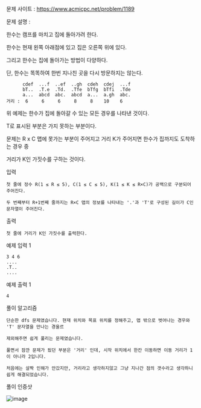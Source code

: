 문제 사이트 : https://www.acmicpc.net/problem/1189

문제 설명 :

한수는 캠프를 마치고 집에 돌아가려 한다. 

한수는 현재 왼쪽 아래점에 있고 집은 오른쪽 위에 있다. 

그리고 한수는 집에 돌아가는 방법이 다양하다. 

단, 한수는 똑똑하여 한번 지나친 곳을 다시 방문하지는 않는다.

          cdef  ...f  ..ef  ..gh  cdeh  cdej  ...f 
          bT..  .T.e  .Td.  .Tfe  bTfg  bTfi  .Tde 
          a...  abcd  abc.  abcd  a...  a.gh  abc. 
    거리 :  6     6     6     8     8    10    6


위 예제는 한수가 집에 돌아갈 수 있는 모든 경우를 나타낸 것이다.

T로 표시된 부분은 가지 못하는 부분이다. 

문제는 R x C 맵에 못가는 부분이 주어지고 거리 K가 주어지면 한수가 집까지도 도착하는 경우 중 

거리가 K인 가짓수를 구하는 것이다.

입력

    첫 줄에 정수 R(1 ≤ R ≤ 5), C(1 ≤ C ≤ 5), K(1 ≤ K ≤ R×C)가 공백으로 구분되어 주어진다. 
    
    두 번째부터 R+1번째 줄까지는 R×C 맵의 정보를 나타내는 '.'과 'T'로 구성된 길이가 C인 문자열이 주어진다.

출력

    첫 줄에 거리가 K인 가짓수를 출력한다.

예제 입력 1 

    3 4 6
    ....
    .T..
    ....

예제 출력 1 

    4
    
풀이 알고리즘

    단순한 dfs 문제였습니다. 현재 위치와 목표 위치를 정해주고, 맵 밖으로 벗어나는 경우와 'T' 문자열을 만나는 경울르
    
    제외해주면 쉽게 풀리는 문제였습니다.
    
    풀면서 잠깐 문제가 됬던 부분은 '거리' 인데, 시작 위치에서 한칸 이동하면 이동 거리가 1이 아니라 2입니다.
    
    처음에는 살짝 인해가 안갔지만, 거리라고 생각하지않고 그냥 지나간 점의 갯수라고 생각하니 쉽게 해결되었습니다.
    
    
풀이 인증샷 

![image](https://user-images.githubusercontent.com/57944215/210228306-2b24cfb4-3b05-4317-b71e-38d400a65447.png)
